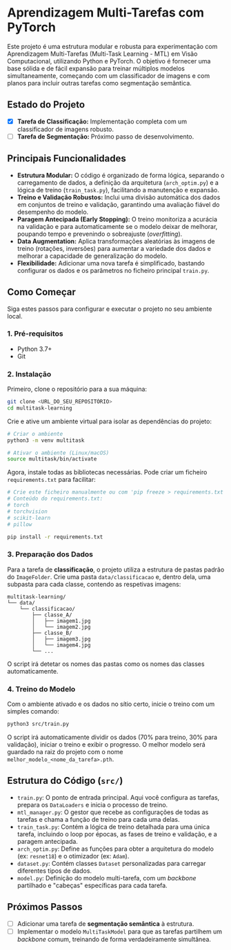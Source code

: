 # Aprendizagem Multi-Tarefas com PyTorch

Este projeto é uma estrutura modular e robusta para experimentação com Aprendizagem Multi-Tarefas (Multi-Task Learning - MTL) em Visão Computacional, utilizando Python e PyTorch. O objetivo é fornecer uma base sólida e de fácil expansão para treinar múltiplos modelos simultaneamente, começando com um classificador de imagens e com planos para incluir outras tarefas como segmentação semântica.

## Estado do Projeto
-   [x] **Tarefa de Classificação:** Implementação completa com um classificador de imagens robusto.
-   [ ] **Tarefa de Segmentação:** Próximo passo de desenvolvimento.

## Principais Funcionalidades

-   **Estrutura Modular:** O código é organizado de forma lógica, separando o carregamento de dados, a definição da arquitetura (`arch_optim.py`) e a lógica de treino (`train_task.py`), facilitando a manutenção e expansão.
-   **Treino e Validação Robustos:** Inclui uma divisão automática dos dados em conjuntos de treino e validação, garantindo uma avaliação fiável do desempenho do modelo.
-   **Paragem Antecipada (Early Stopping):** O treino monitoriza a acurácia na validação e para automaticamente se o modelo deixar de melhorar, poupando tempo e prevenindo o sobreajuste (*overfitting*).
-   **Data Augmentation:** Aplica transformações aleatórias às imagens de treino (rotações, inversões) para aumentar a variedade dos dados e melhorar a capacidade de generalização do modelo.
-   **Flexibilidade:** Adicionar uma nova tarefa é simplificado, bastando configurar os dados e os parâmetros no ficheiro principal `train.py`.

## Como Começar

Siga estes passos para configurar e executar o projeto no seu ambiente local.

### 1. Pré-requisitos
-   Python 3.7+
-   Git

### 2. Instalação

Primeiro, clone o repositório para a sua máquina:
```bash
git clone <URL_DO_SEU_REPOSITÓRIO>
cd multitask-learning
```

Crie e ative um ambiente virtual para isolar as dependências do projeto:
```bash
# Criar o ambiente
python3 -m venv multitask

# Ativar o ambiente (Linux/macOS)
source multitask/bin/activate
```

Agora, instale todas as bibliotecas necessárias. Pode criar um ficheiro `requirements.txt` para facilitar:
```bash
# Crie este ficheiro manualmente ou com 'pip freeze > requirements.txt'
# Conteúdo do requirements.txt:
# torch
# torchvision
# scikit-learn
# pillow

pip install -r requirements.txt
```

### 3. Preparação dos Dados

Para a tarefa de **classificação**, o projeto utiliza a estrutura de pastas padrão do `ImageFolder`. Crie uma pasta `data/classificacao` e, dentro dela, uma subpasta para cada classe, contendo as respetivas imagens:

```
multitask-learning/
└── data/
    └── classificacao/
        ├── classe_A/
        │   ├── imagem1.jpg
        │   └── imagem2.jpg
        ├── classe_B/
        │   ├── imagem3.jpg
        │   └── imagem4.jpg
        └── ...
```
O script irá detetar os nomes das pastas como os nomes das classes automaticamente.

### 4. Treino do Modelo

Com o ambiente ativado e os dados no sítio certo, inicie o treino com um simples comando:
```bash
python3 src/train.py
```
O script irá automaticamente dividir os dados (70% para treino, 30% para validação), iniciar o treino e exibir o progresso. O melhor modelo será guardado na raiz do projeto com o nome `melhor_modelo_<nome_da_tarefa>.pth`.

## Estrutura do Código (`src/`)

-   `train.py`: O ponto de entrada principal. Aqui você configura as tarefas, prepara os `DataLoaders` e inicia o processo de treino.
-   `mtl_manager.py`: O gestor que recebe as configurações de todas as tarefas e chama a função de treino para cada uma delas.
-   `train_task.py`: Contém a lógica de treino detalhada para uma única tarefa, incluindo o loop por épocas, as fases de treino e validação, e a paragem antecipada.
-   `arch_optim.py`: Define as funções para obter a arquitetura do modelo (ex: `resnet18`) e o otimizador (ex: `Adam`).
-   `dataset.py`: Contém classes `Dataset` personalizadas para carregar diferentes tipos de dados.
-   `model.py`: Definição do modelo multi-tarefa, com um *backbone* partilhado e "cabeças" específicas para cada tarefa.

## Próximos Passos
-   [ ] Adicionar uma tarefa de **segmentação semântica** à estrutura.
-   [ ] Implementar o modelo `MultiTaskModel` para que as tarefas partilhem um *backbone* comum, treinando de forma verdadeiramente simultânea.
